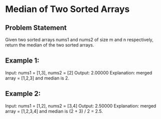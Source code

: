 # Median of Two Sorted Arrays

## Problem Statement

Given two sorted arrays nums1 and nums2 of size m and n respectively, return the
median of the two sorted arrays.

## Example 1:

Input: nums1 = [1,3], nums2 = [2]
Output: 2.00000
Explanation: merged array = [1,2,3] and median is 2.

## Example 2:

Input: nums1 = [1,2], nums2 = [3,4]
Output: 2.50000
Explanation: merged array = [1,2,3,4] and median is (2 + 3) / 2 = 2.5.